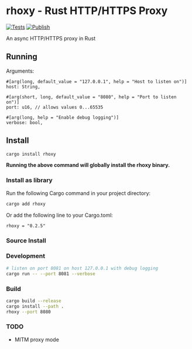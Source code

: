 # rhoxy - Rust HTTP/HTTPS Proxy
[![Tests](https://github.com/JoshCap20/rhoxy/actions/workflows/test.yml/badge.svg?branch=main)](https://github.com/JoshCap20/rhoxy/actions/workflows/test.yml)
[![Publish](https://github.com/JoshCap20/rhoxy/actions/workflows/deploy.yml/badge.svg?branch=main)](https://github.com/JoshCap20/rhoxy/actions/workflows/deploy.yml)

An async HTTP/HTTPS proxy in Rust

## Running

Arguments:

```
#[arg(long, default_value = "127.0.0.1", help = "Host to listen on")]
host: String,

#[arg(short, long, default_value = "8080", help = "Port to listen on")]
port: u16, // allows values 0...65535

#[arg(long, help = "Enable debug logging")]
verbose: bool,
```
## Install

```bash
cargo install rhoxy
```
**Running the above command will globally install the rhoxy binary.**

### Install as library

Run the following Cargo command in your project directory:

```bash
cargo add rhoxy
```

Or add the following line to your Cargo.toml:

```
rhoxy = "0.2.5"
```

### Source Install

### Development

```bash
# listen on port 8081 on host 127.0.0.1 with debug logging
cargo run -- --port 8081 --verbose
```

### Build

```bash
cargo build --release
cargo install --path .
rhoxy --port 8080
```

### TODO
- MITM proxy mode